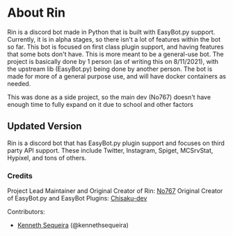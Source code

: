 # About Rin

Rin is a discord bot made in Python that is built with EasyBot.py support. Currently, it is in alpha stages, so there isn't a lot of features within the bot so far. This bot is focused on first class plugin support, and having features that some bots don't have. This is more meant to be a general-use bot. The project is basically done by 1 person (as of writing this on 8/11/2021), with the upstream lib (EasyBot.py) being done by another person. The bot is made for more of a general purpose use, and will have docker containers as needed. 

This was done as a side project, so the main dev (No767) doesn't have enough time to fully expand on it due to school and other factors

## Updated Version

Rin is a discord bot that has EasyBot.py plugin support and focuses on third party API support. These include Twitter, Instagram, Spiget, MCSrvStat, Hypixel, and tons of others. 

### Credits

Project Lead Maintainer and Original Creator of Rin: [No767](https://github.com/No767)
Original Creator of EasyBot.py and EasyBot Plugins: [Chisaku-dev](https://github.com/chisaku-dev)

Contributors: 
- [Kenneth Sequeira](https://github.com/kennethsequeira) (@kennethsequeira)


